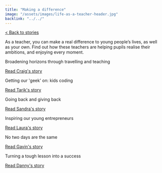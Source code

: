 ```yaml
---
title: "Making a difference"
image: "/assets/images/life-as-a-teacher-header.jpg"
backlink: "../../"
---
```


<div class="content-wrapper">
    <div class="content__right">
    </div>
    <div class="content__left">
        <p>
            <a href="/life-as-a-teacher/my-story-into-teaching/index">< Back to stories</a>
        </p>
        <p>
          As a teacher, you can make a real difference to young people’s lives, as well as your own. Find out how these teachers are helping pupils realise their ambitions, and enjoying every moment.
        </p>
    </div>
</div>

<div class="more-stories">
    <div class="more-stories__thumbs">
                <div class="more-stories__thumbs__thumb">
            <a href="/life-as-a-teacher/my-story-into-teaching/making-a-difference/broadening-horizons-through-travelling-and-teaching">
                <div class="more-stories__thumbs__thumb__img" style="background-image:url('/assets/images/stories/stories-craig.png')"></div>
            </a>
        <div class="more-stories__thumbs__thumb__content">
               <p>Broadening horizons through travelling and teaching</p>
                <a class="git-link" href="#">Read Craig's story  <i class="fas fa-chevron-right"></i></a>
            </div>
        </div>
         <div class="more-stories__thumbs">
        <div class="more-stories__thumbs__thumb">
            <a href="/life-as-a-teacher/my-story-into-teaching/making-a-difference/getting-our-geek-on-kids-coding">
                <div class="more-stories__thumbs__thumb__img" style="background-image:url('/assets/images/stories/stories-tarik.png')"></div>
            </a>
            <div class="more-stories__thumbs__thumb__content">
                <p>Getting our 'geek' on: kids coding</p>
                <a class="git-link" href="/life-as-a-teacher/my-story-into-teaching/making-a-difference/getting-our-geek-on-kids-coding">Read Tarik's story <i class="fas fa-chevron-right"></i></a>
            </div>
        </div>
    </div>
                <div class="more-stories__thumbs__thumb">
            <a href="/life-as-a-teacher/my-story-into-teaching/making-a-difference/going-back-and-giving-back">
                <div class="more-stories__thumbs__thumb__img" style="background-image:url('/assets/images/stories/stories-sandra.png')"></div>
            </a>
   <div class="more-stories__thumbs__thumb__content">
                <p>Going back and giving back</p>
                <a class="git-link" href="#">Read Sandra's story  <i class="fas fa-chevron-right"></i></a>
            </div>
        </div>
        <div class="more-stories__thumbs__thumb">
            <a href="/life-as-a-teacher/my-story-into-teaching/making-a-difference/making-a-difference/inspiring-our-young-entrepreneur">
                <div class="more-stories__thumbs__thumb__img" style="background-image:url('/assets/images/stories/stories-laura.png')"></div>
            </a>
    <div class="more-stories__thumbs__thumb__content">
                <p>Inspiring our young entrepreneurs</p>
                <a class="git-link" href="#">Read Laura's story  <i class="fas fa-chevron-right"></i></a>
            </div>
        </div>
            <div class="more-stories__thumbs">
        <div class="more-stories__thumbs__thumb">
            <a href="/life-as-a-teacher/my-story-into-teaching/making-a-difference/no-two-days-are-the-same">
                <div class="more-stories__thumbs__thumb__img" style="background-image:url('/assets/images/stories/stories-gavin.png')"></div>
            </a>
    <div class="more-stories__thumbs__thumb__content">
                <p>No two days are the same</p>
                <a class="git-link" href="/life-as-a-teacher/making-a-difference/no-two-days-are-the-same">Read Gavin's story <i class="fas fa-chevron-right"></i></a>
            </div>
        </div>
    </div>
        <div class="more-stories__thumbs__thumb">
            <a href="/life-as-a-teacher/my-story-into-teaching/cmaking-a-difference/turning-a-tough-lesson-into-success">
                <div class="more-stories__thumbs__thumb__img" style="background-image:url('/assets/images/stories/stories-danny.png')"></div>
            </a>
            <div class="more-stories__thumbs__thumb__content">
                <p>Turning a tough lesson into a success</p>
                <a class="git-link" href="#">Read Danny's story  <i class="fas fa-chevron-right"></i></a>
            </div>
        </div>
</div>
        </div>
    </div>
</div>

